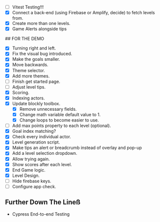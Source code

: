 - [ ] Vitest Testing!!!
- [X] Connect a back-end (using Firebase or Amplify, decide) to fetch levels from.
- [X] Create more than one levels.
- [X] Game Alerts alongside tips

## FOR THE DEMO

- [X] Turning right and left.
- [X] Fix the visual bug introduced.
- [X] Make the goals smaller.
- [X] Move backwards.
- [X] Theme selector.
- [X] Add more themes.
- [ ] Finish get started page.
- [ ] Adjust level tips. 
- [X] Scoring.
- [X] Indexing actors.
- [X] Update blockly toolbox.
    - [X] Remove unnecessary fields.
    - [X] Change math variable default value to 1.
    - [X] Change loops to become easier to use.

- [ ] Add max points property to each level (optional).
- [X] Goal index matching?
- [X] Check every individual actor.
- [X] Level generation script.
- [X] Make tips an alert or breadcrumb instead of overlay and pop-up
- [X] Add a level selection dropdown.
- [X] Allow trying again.
- [X] Show scores after each level.
- [X] End Game logic.
- [X] Level Design.
- [ ] Hide firebase keys.
- [ ] Configure app check.
## Further Down The Lineß

- Cypress End-to-end Testing